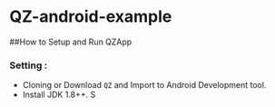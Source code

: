 # QZ-android-example

##How to Setup and Run QZApp

### Setting :
 - Cloning or Download `QZ` and Import to Android Development tool.                                            
 - Install JDK 1.8++.                                                                                                S
